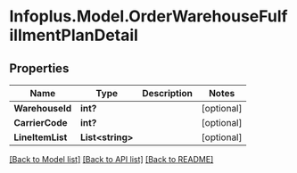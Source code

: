 # Infoplus.Model.OrderWarehouseFulfillmentPlanDetail
## Properties

Name | Type | Description | Notes
------------ | ------------- | ------------- | -------------
**WarehouseId** | **int?** |  | [optional] 
**CarrierCode** | **int?** |  | [optional] 
**LineItemList** | **List&lt;string&gt;** |  | [optional] 

[[Back to Model list]](../README.md#documentation-for-models) [[Back to API list]](../README.md#documentation-for-api-endpoints) [[Back to README]](../README.md)


